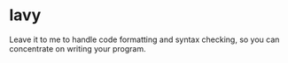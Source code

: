 # lavy
Leave it to me to handle code formatting and syntax checking, so you can concentrate on writing your program.
